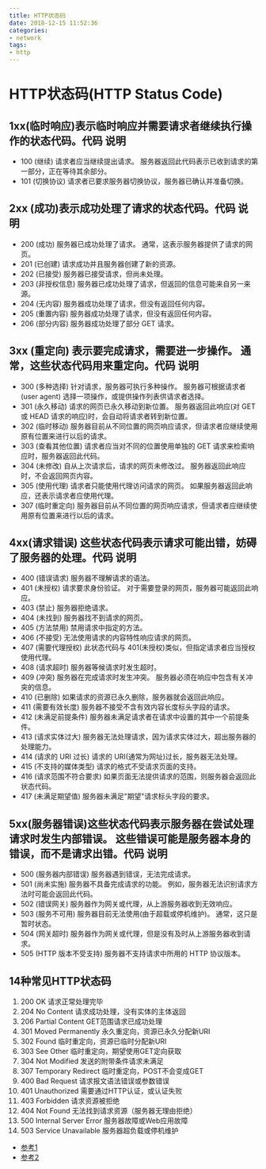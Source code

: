 ```yaml
---
title: HTTP状态码
date: 2018-12-15 11:52:36
categories:
- network
tags:
- http
---
```


# HTTP状态码(HTTP Status Code)


## 1xx(临时响应)表示临时响应并需要请求者继续执行操作的状态代码。代码 说明

- 100 (继续) 请求者应当继续提出请求。 服务器返回此代码表示已收到请求的第一部分，正在等待其余部分。
- 101 (切换协议) 请求者已要求服务器切换协议，服务器已确认并准备切换。
<!--more-->
## 2xx (成功)表示成功处理了请求的状态代码。代码 说明

- 200 (成功) 服务器已成功处理了请求。 通常，这表示服务器提供了请求的网页。
- 201 (已创建) 请求成功并且服务器创建了新的资源。
- 202 (已接受) 服务器已接受请求，但尚未处理。
- 203 (非授权信息) 服务器已成功处理了请求，但返回的信息可能来自另一来源。
- 204 (无内容) 服务器成功处理了请求，但没有返回任何内容。
- 205 (重置内容) 服务器成功处理了请求，但没有返回任何内容。
- 206 (部分内容) 服务器成功处理了部分 GET 请求。

## 3xx (重定向) 表示要完成请求，需要进一步操作。 通常，这些状态代码用来重定向。代码 说明

- 300 (多种选择) 针对请求，服务器可执行多种操作。 服务器可根据请求者 (user agent) 选择一项操作，或提供操作列表供请求者选择。
- 301 (永久移动) 请求的网页已永久移动到新位置。 服务器返回此响应(对 GET 或 HEAD 请求的响应)时，会自动将请求者转到新位置。
- 302 (临时移动) 服务器目前从不同位置的网页响应请求，但请求者应继续使用原有位置来进行以后的请求。
- 303 (查看其他位置) 请求者应当对不同的位置使用单独的 GET 请求来检索响应时，服务器返回此代码。
- 304 (未修改) 自从上次请求后，请求的网页未修改过。 服务器返回此响应时，不会返回网页内容。
- 305 (使用代理) 请求者只能使用代理访问请求的网页。 如果服务器返回此响应，还表示请求者应使用代理。
- 307 (临时重定向) 服务器目前从不同位置的网页响应请求，但请求者应继续使用原有位置来进行以后的请求。

## 4xx(请求错误) 这些状态代码表示请求可能出错，妨碍了服务器的处理。代码 说明

- 400 (错误请求) 服务器不理解请求的语法。
- 401 (未授权) 请求要求身份验证。 对于需要登录的网页，服务器可能返回此响应。
- 403 (禁止) 服务器拒绝请求。
- 404 (未找到) 服务器找不到请求的网页。
- 405 (方法禁用) 禁用请求中指定的方法。
- 406 (不接受) 无法使用请求的内容特性响应请求的网页。
- 407 (需要代理授权) 此状态代码与 401(未授权)类似，但指定请求者应当授权使用代理。
- 408 (请求超时) 服务器等候请求时发生超时。
- 409 (冲突) 服务器在完成请求时发生冲突。 服务器必须在响应中包含有关冲突的信息。
- 410 (已删除) 如果请求的资源已永久删除，服务器就会返回此响应。
- 411 (需要有效长度) 服务器不接受不含有效内容长度标头字段的请求。
- 412 (未满足前提条件) 服务器未满足请求者在请求中设置的其中一个前提条件。
- 413 (请求实体过大) 服务器无法处理请求，因为请求实体过大，超出服务器的处理能力。
- 414 (请求的 URI 过长) 请求的 URI(通常为网址)过长，服务器无法处理。
- 415 (不支持的媒体类型) 请求的格式不受请求页面的支持。
- 416 (请求范围不符合要求) 如果页面无法提供请求的范围，则服务器会返回此状态代码。
- 417 (未满足期望值) 服务器未满足"期望"请求标头字段的要求。

## 5xx(服务器错误)这些状态代码表示服务器在尝试处理请求时发生内部错误。 这些错误可能是服务器本身的错误，而不是请求出错。代码 说明

- 500 (服务器内部错误) 服务器遇到错误，无法完成请求。
- 501 (尚未实施) 服务器不具备完成请求的功能。 例如，服务器无法识别请求方法时可能会返回此代码。
- 502 (错误网关) 服务器作为网关或代理，从上游服务器收到无效响应。
- 503 (服务不可用) 服务器目前无法使用(由于超载或停机维护)。 通常，这只是暂时状态。
- 504 (网关超时) 服务器作为网关或代理，但是没有及时从上游服务器收到请求。
- 505 (HTTP 版本不受支持) 服务器不支持请求中所用的 HTTP 协议版本。

## 14种常见HTTP状态码

1. 200 OK 
请求正常处理完毕
2. 204 No Content 
请求成功处理，没有实体的主体返回
3. 206 Partial Content 
GET范围请求已成功处理
4. 301 Moved Permanently 
永久重定向，资源已永久分配新URI
5. 302 Found 
临时重定向，资源已临时分配新URI
6. 303 See Other 
临时重定向，期望使用GET定向获取
7. 304 Not Modified 
发送的附带条件请求未满足
8. 307 Temporary Redirect 
临时重定向，POST不会变成GET
9. 400 Bad Request 
请求报文语法错误或参数错误
10. 401 Unauthorized 
需要通过HTTP认证，或认证失败
11. 403 Forbidden 
请求资源被拒绝
12. 404 Not Found 
无法找到请求资源（服务器无理由拒绝）
13. 500 Internal Server Error 
服务器故障或Web应用故障
14. 503 Service Unavailable 
服务器超负载或停机维护


- [参考1](https://www.cnblogs.com/wjhblogs/p/4795278.html)
- [参考2](https://blog.csdn.net/q1056843325/article/details/53147180)